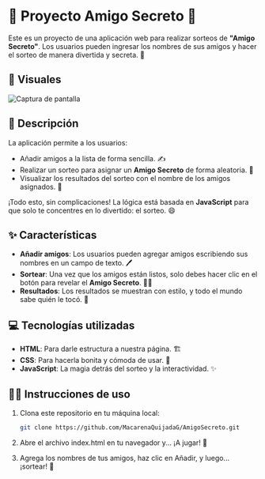 # 🎉 Proyecto Amigo Secreto 🎉

Este es un proyecto de una aplicación web para realizar sorteos de **"Amigo Secreto"**. Los usuarios pueden ingresar los nombres de sus amigos y hacer el sorteo de manera divertida y secreta. 🤫

## 📸 Visuales

![Captura de pantalla](https://github.com/user-attachments/assets/e176a8b9-0351-4e54-9b38-7c1c95dd5352)

## 🚀 Descripción

La aplicación permite a los usuarios:
- Añadir amigos a la lista de forma sencilla. ✍️
- Realizar un sorteo para asignar un **Amigo Secreto** de forma aleatoria. 🎲
- Visualizar los resultados del sorteo con el nombre de los amigos asignados. 🎁

¡Todo esto, sin complicaciones! La lógica está basada en **JavaScript** para que solo te concentres en lo divertido: el sorteo. 😄

## ✨ Características

- **Añadir amigos**: Los usuarios pueden agregar amigos escribiendo sus nombres en un campo de texto. 🖊️
- **Sortear**: Una vez que los amigos están listos, solo debes hacer clic en el botón para revelar el **Amigo Secreto**. 🕵️‍♂️
- **Resultados**: Los resultados se muestran con estilo, y todo el mundo sabe quién le tocó. 🎉

## 💻 Tecnologías utilizadas

- **HTML**: Para darle estructura a nuestra página. 🏗️
- **CSS**: Para hacerla bonita y cómoda de usar. 🌈
- **JavaScript**: La magia detrás del sorteo y la interactividad. ✨

## 🏃‍♀️ Instrucciones de uso

1. Clona este repositorio en tu máquina local:
   ```bash
   git clone https://github.com/MacarenaQuijadaG/AmigoSecreto.git

2. Abre el archivo index.html en tu navegador y... ¡A jugar! 🎉

3. Agrega los nombres de tus amigos, haz clic en Añadir, y luego... ¡sortear! 🎲
